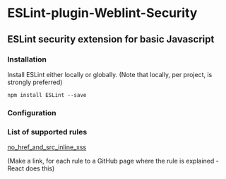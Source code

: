 # ESLint-plugin-Weblint-Security
## ESLint security extension for basic Javascript

### Installation
Install ESLint either locally or globally. (Note that locally, per project, is strongly preferred)

```
npm install ESLint --save
```

### Configuration
### List of supported rules
[no_href_and_src_inline_xss](./docs/rules/no_href_and_src_inline_xss.md)

(Make a link, for each rule to a GitHub page where the rule is explained - React does this)

